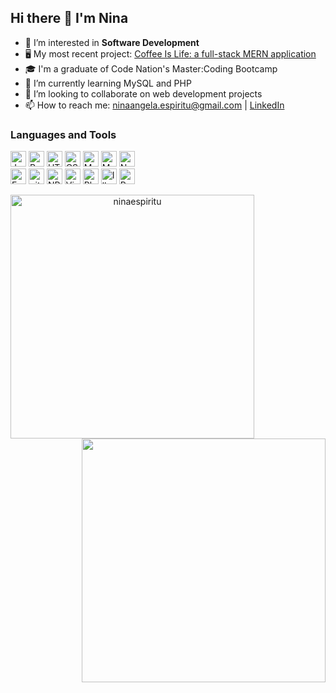 ## Hi there 👋 I'm Nina

- 👀 I’m interested in **Software Development**
- 🖥️ My most recent project: [Coffee Is Life: a full-stack MERN application](https://coffeeislife.netlify.app/ "Coffee Is Life")
- 🎓 I'm a graduate of Code Nation's Master:Coding Bootcamp
- 🌱 I’m currently learning MySQL and PHP
- 💞️ I’m looking to collaborate on web development projects
- 📫 How to reach me: ninaangela.espiritu@gmail.com | [LinkedIn](https://www.linkedin.com/in/nina-espiritu/ "Nina Espiritu on LinkedIn")


### Languages and Tools

<p>
  <img src="https://img.shields.io/badge/JavaScript-0C1116?logo=javascript&logoColor=F7DF1E" alt="JavaScript logo" title="JavaScript" height="25" />
  <img src="https://img.shields.io/badge/React-0C1116?logo=react&logoColor=61DAFB" alt="React logo" title="React" height="25" />
  <img src="https://img.shields.io/badge/HTML5-0C1116?logo=html5&logoColor=E34F26" alt="HTML5 logo" title="HTML5" height="25" />
  <img src="https://img.shields.io/badge/CSS3-0C1116?logo=css3&logoColor=1572B6" alt="CSS3 logo" title="CSS3" height="25" />
  <img src="https://img.shields.io/badge/MongoDB-0C1116?logo=mongodb&logoColor=47A248" alt="MongoDB logo" title="MongoDB" height="25" />
  <img src="https://img.shields.io/badge/MySQL-0C1116?logo=mysql&logoColor=00758F" alt="MySQL logo" title="MySQL" height="25" />
  <img src="https://img.shields.io/badge/Node.js-0C1116?logo=node.js&logoColor=339933" alt="Node.js logo" title="Node.js" height="25" />
   <br>
  <img src="https://img.shields.io/badge/Express-0C1116?logo=express&logoColor=FFFFFF" alt="Express.js logo" title="Express.js" height="25" />
  <img src="https://img.shields.io/badge/git-0C1116?logo=git&logoColor=F05032" alt="git logo" title="git" height="25" />
  <img src="https://img.shields.io/badge/NPM-0C1116?logo=npm&logoColor=F7DF1E" alt="NPM logo" title="NPM" height="25" />
  <img src="https://img.shields.io/badge/VS%20Code-0C1116?logo=visual-studio-code&logoColor=007ACC" alt="Visual Studio Code logo" title="Visual Studio Code" height="25" />
  <img src="https://img.shields.io/badge/Photoshop-0C1116?logo=adobephotoshop&logoColor=31A8FF" alt="Photoshop logo" title="Photoshop" height="25" />
  <img src="https://img.shields.io/badge/Illustrator-0C1116?logo=adobeillustrator&logoColor=FE9B00" alt="Illustrator logo" title="Illustrator" height="25" />
  <img src="https://img.shields.io/badge/Premiere Pro-0C1116?logo=adobepremierepro&logoColor=9999FF" alt="Premiere Pro logo" title="Premiere Pro" height="25" />
  </p>

<p align=center>
  <div align=center>
    <a href="https://github.com/ninaespiritu/github-readme-streak-stats" title="Go to Source">
      <img align="left" width=390 src="https://github-readme-streak-stats.herokuapp.com/?user=ninaespiritu&theme=react&border=0C1116&hide_border=true&background=0C1116&currStreakNum=58A6FF&sideNums=58A6FF&fire=58A6FF&ring=58A6FF&currStreakLabel=58A6FF&sideLabels=58A6FF&dates=C9D1D9" alt="ninaespiritu" />
    </a>
    <a href="https://github.com/ninaespiritu/github-readme-stats" title="Go to Source">
      <img align="right" width=390 src="https://github-readme-stats.vercel.app/api?username=ninaespiritu&show_icons=true&theme=react&border=0C1116&hide_border=true&bg_color=0C1116&text_color=C9D1D9&title_color=58A6FF&icon_color=58A6FF" />
    </a>
  </div>
</p>

<!--
**ninaespiritu/ninaespiritu** is a ✨ _special_ ✨ repository because its `README.md` (this file) appears on your GitHub profile.

Here are some ideas to get you started:

- 🔭 I’m currently working on ...
- 🌱 I’m currently learning ...
- 👯 I’m looking to collaborate on ...
- 🤔 I’m looking for help with ...
- 💬 Ask me about ...
- 📫 How to reach me: ...
- 😄 Pronouns: ...
- ⚡ Fun fact: ...
-->
